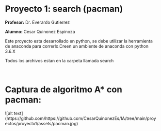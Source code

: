 # Proyecto 1: search (pacman)
<p><b>Profesor: </b> Dr. Everardo Gutierrez</p>
<p><b>Alumno: </b> Cesar Quinonez Espinoza</p>
<p>Este proyecto esta desarrollado en python, se debe utilizar la herramienta de anaconda para correrlo.Creen un ambiente de anaconda con python 3.6.X </p>
<p>Todos los archivos estan en la carpeta llamada search</p>
<br/>
<h1> Captura de algoritmo A* con pacman: </h1>
![alt text](https://github.com/https://github.com/CesarQuinonezEs/IA/tree/main/proyectos/proyecto1/assets/pacman.jpg)

